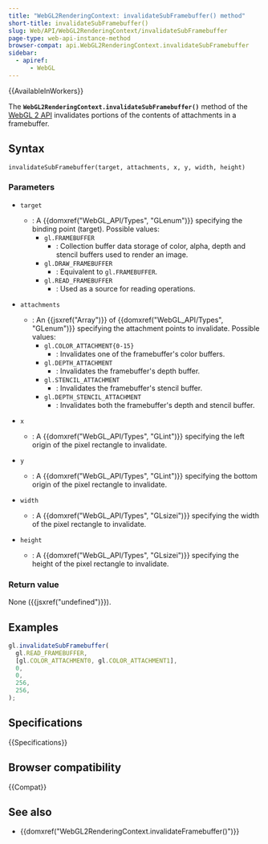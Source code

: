 ```yaml
---
title: "WebGL2RenderingContext: invalidateSubFramebuffer() method"
short-title: invalidateSubFramebuffer()
slug: Web/API/WebGL2RenderingContext/invalidateSubFramebuffer
page-type: web-api-instance-method
browser-compat: api.WebGL2RenderingContext.invalidateSubFramebuffer
sidebar:
  - apiref:
      - WebGL
---
```


{{AvailableInWorkers}}

The **`WebGL2RenderingContext.invalidateSubFramebuffer()`**
method of the [WebGL 2 API](/en-US/docs/Web/API/WebGL_API) invalidates
portions of the contents of attachments in a framebuffer.

## Syntax

```js-nolint
invalidateSubFramebuffer(target, attachments, x, y, width, height)
```

### Parameters

- `target`
  - : A {{domxref("WebGL_API/Types", "GLenum")}} specifying the binding point (target). Possible values:
    - `gl.FRAMEBUFFER`
      - : Collection buffer data storage of color, alpha,
        depth and stencil buffers used to render an image.
    - `gl.DRAW_FRAMEBUFFER`
      - : Equivalent to `gl.FRAMEBUFFER`.
    - `gl.READ_FRAMEBUFFER`
      - : Used as a source for reading operations.

- `attachments`
  - : An {{jsxref("Array")}} of {{domxref("WebGL_API/Types", "GLenum")}} specifying the attachment points to
    invalidate. Possible values:
    - `gl.COLOR_ATTACHMENT{0-15}`
      - : Invalidates one of the framebuffer's
        color buffers.
    - `gl.DEPTH_ATTACHMENT`
      - : Invalidates the framebuffer's depth buffer.
    - `gl.STENCIL_ATTACHMENT`
      - : Invalidates the framebuffer's stencil
        buffer.
    - `gl.DEPTH_STENCIL_ATTACHMENT`
      - : Invalidates both the framebuffer's
        depth and stencil buffer.

- `x`
  - : A {{domxref("WebGL_API/Types", "GLint")}} specifying the left origin of the pixel rectangle to
    invalidate.
- `y`
  - : A {{domxref("WebGL_API/Types", "GLint")}} specifying the bottom origin of the pixel rectangle to
    invalidate.
- `width`
  - : A {{domxref("WebGL_API/Types", "GLsizei")}} specifying the width of the pixel rectangle to invalidate.
- `height`
  - : A {{domxref("WebGL_API/Types", "GLsizei")}} specifying the height of the pixel rectangle to invalidate.

### Return value

None ({{jsxref("undefined")}}).

## Examples

```js
gl.invalidateSubFramebuffer(
  gl.READ_FRAMEBUFFER,
  [gl.COLOR_ATTACHMENT0, gl.COLOR_ATTACHMENT1],
  0,
  0,
  256,
  256,
);
```

## Specifications

{{Specifications}}

## Browser compatibility

{{Compat}}

## See also

- {{domxref("WebGL2RenderingContext.invalidateFramebuffer()")}}
